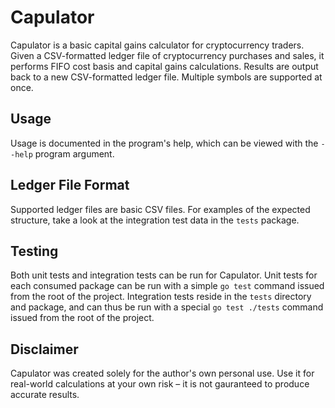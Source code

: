# Capulator

Capulator is a basic capital gains calculator for cryptocurrency traders. Given a CSV-formatted
ledger file of cryptocurrency purchases and sales, it performs FIFO cost basis and capital gains
calculations. Results are output back to a new CSV-formatted ledger file. Multiple symbols are
supported at once.

## Usage

Usage is documented in the program's help, which can be viewed with the `--help` program argument.

## Ledger File Format

Supported ledger files are basic CSV files. For examples of the expected structure, take a look at
the integration test data in the `tests` package.

## Testing

Both unit tests and integration tests can be run for Capulator. Unit tests for each consumed package
can be run with a simple `go test` command issued from the root of the project. Integration tests
reside in the `tests` directory and package, and can thus be run with a special `go test ./tests`
command issued from the root of the project.

## Disclaimer

Capulator was created solely for the author's own personal use. Use it for real-world calculations
at your own risk – it is not gauranteed to produce accurate results.
